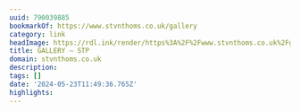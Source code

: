 ```yaml
---
uuid: 790039885
bookmarkOf: https://www.stvnthoms.co.uk/gallery
category: link
headImage: https://rdl.ink/render/https%3A%2F%2Fwww.stvnthoms.co.uk%2Fgallery
title: GALLERY — STP
domain: stvnthoms.co.uk
description:
tags: []
date: '2024-05-23T11:49:36.765Z'
highlights:
---
```




